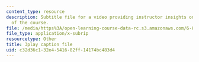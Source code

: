 ```yaml
---
content_type: resource
description: Subtitle file for a video providing instructor insights on the history
  of the course.
file: /media/https%3A/open-learning-course-data-rc.s3.amazonaws.com/6-811-principles-and-practice-of-assistive-technology-fall-2014/c32d36c132e4541682ff14174bc483d4_DbUa8w0W74.vtt
file_type: application/x-subrip
resourcetype: Other
title: 3play caption file
uid: c32d36c1-32e4-5416-82ff-14174bc483d4
---
```

